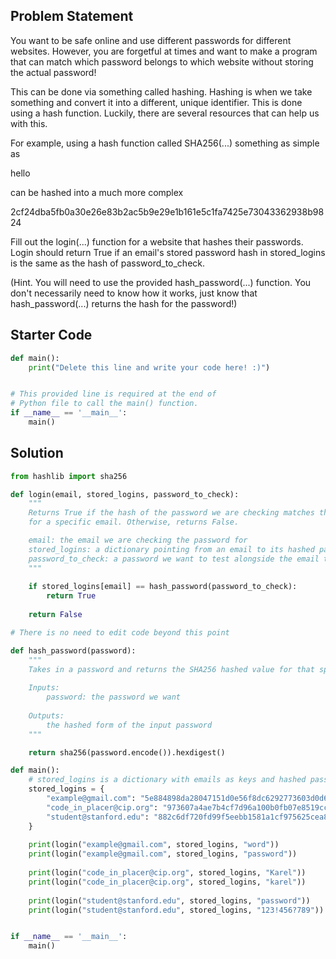 ## Problem Statement

You want to be safe online and use different passwords for different websites. However, you are forgetful at times and want to make a program that can match which password belongs to which website without storing the actual password!

This can be done via something called hashing. Hashing is when we take something and convert it into a different, unique identifier. This is done using a hash function. Luckily, there are several resources that can help us with this.

For example, using a hash function called SHA256(...) something as simple as 

hello

can be hashed into a much more complex 

2cf24dba5fb0a30e26e83b2ac5b9e29e1b161e5c1fa7425e73043362938b9824

Fill out the login(...) function for a website that hashes their passwords. Login should return True if an email's stored password hash in stored_logins is the same as the hash of password_to_check.

(Hint. You will need to use the provided hash_password(...) function. You don't necessarily need to know how it works, just know that hash_password(...) returns the hash for the password!)

## Starter Code

```py
def main():
    print("Delete this line and write your code here! :)")


# This provided line is required at the end of
# Python file to call the main() function.
if __name__ == '__main__':
    main()
```

## Solution

```py
from hashlib import sha256

def login(email, stored_logins, password_to_check):
    """
    Returns True if the hash of the password we are checking matches the one in stored_logins
    for a specific email. Otherwise, returns False.

    email: the email we are checking the password for
    stored_logins: a dictionary pointing from an email to its hashed password
    password_to_check: a password we want to test alongside the email to login with
    """
    
    if stored_logins[email] == hash_password(password_to_check):
        return True
    
    return False

# There is no need to edit code beyond this point

def hash_password(password):
    """
    Takes in a password and returns the SHA256 hashed value for that specific password.
    
    Inputs:
        password: the password we want
    
    Outputs:
        the hashed form of the input password
    """

    return sha256(password.encode()).hexdigest()

def main():
    # stored_logins is a dictionary with emails as keys and hashed passwords as values
    stored_logins = {
        "example@gmail.com": "5e884898da28047151d0e56f8dc6292773603d0d6aabbdd62a11ef721d1542d8",
        "code_in_placer@cip.org": "973607a4ae7b4cf7d96a100b0fb07e8519cc4f70441d41214a9f811577bb06cc",
        "student@stanford.edu": "882c6df720fd99f5eebb1581a1cf975625cea8a160283011c0b9512bb56c95fb"
    }
    
    print(login("example@gmail.com", stored_logins, "word"))
    print(login("example@gmail.com", stored_logins, "password"))
    
    print(login("code_in_placer@cip.org", stored_logins, "Karel"))
    print(login("code_in_placer@cip.org", stored_logins, "karel"))
    
    print(login("student@stanford.edu", stored_logins, "password"))
    print(login("student@stanford.edu", stored_logins, "123!456?789"))


if __name__ == '__main__':
    main()
```